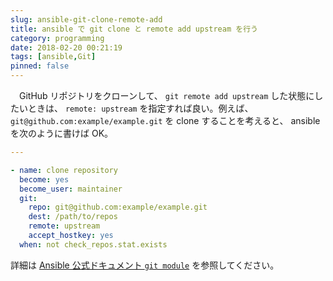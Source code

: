 ```yaml
---
slug: ansible-git-clone-remote-add
title: ansible で git clone と remote add upstream を行う
category: programming
date: 2018-02-20 00:21:19
tags: [ansible,Git]
pinned: false
---
```


　GitHub リポジトリをクローンして、 `git remote add upstream` した状態にしたいときは、 `remote: upstream` を指定すれば良い。例えば、 `git@github.com:example/example.git` を clone することを考えると、 ansible を次のように書けば OK。

```yaml
---

- name: clone repository
  become: yes
  become_user: maintainer
  git:
    repo: git@github.com:example/example.git
    dest: /path/to/repos
    remote: upstream
    accept_hostkey: yes
  when: not check_repos.stat.exists
```

詳細は [Ansible 公式ドキュメント `git module`](http://docs.ansible.com/ansible/latest/git_module.html) を参照してください。
